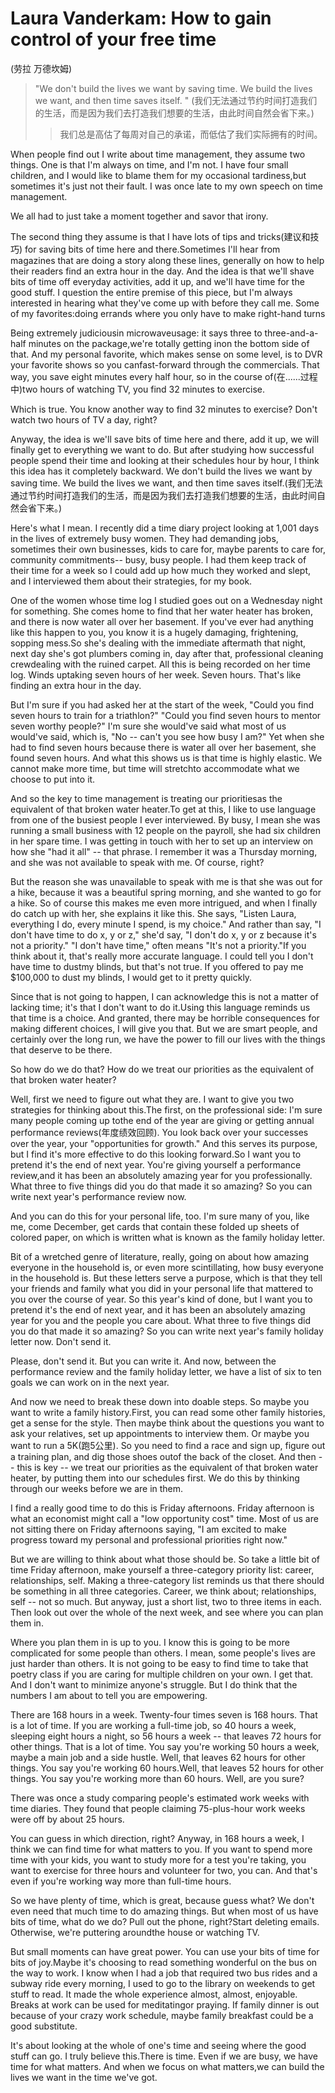 # Laura Vanderkam: How to gain control of your free time
(劳拉 万德坎姆)
>"We don't build the lives we want by saving time. We build the lives we want, and then time saves itself. " (我们无法通过节约时间打造我们的生活，而是因为我们去打造我们想要的生活，由此时间自然会省下来。)
>>我们总是高估了每周对自己的承诺，而低估了我们实际拥有的时间。


When people find out I write about time management, they assume two things. One is that I'm always on time, and I'm not. I have four small children, and I would like to blame them for my occasional tardiness,but sometimes it's just not their fault. I was once late to my own speech on time management.

We all had to just take a moment together and savor that irony.

The second thing they assume is that I have lots of tips and tricks(建议和技巧) for saving bits of time here and there.Sometimes I'll hear from magazines that are doing a story along these lines, generally on how to help their readers find an extra hour in the day. And the idea is that we'll shave bits of time off everyday activities, add it up, and we'll have time for the good stuff. I question the entire premise of this piece, but I'm always interested in hearing what they've come up with before they call me. Some of my favorites:doing errands where you only have to make right-hand turns

Being extremely judiciousin microwaveusage: it says three to three-and-a-half minutes on the package,we're totally getting inon the bottom side of that. And my personal favorite, which makes sense on some level, is to DVR your favorite shows so you canfast-forward through the commercials. That way, you save eight minutes every half hour, so in the course of(在......过程中)two hours of watching TV, you find 32 minutes to exercise.

Which is true. You know another way to find 32 minutes to exercise? Don't watch two hours of TV a day, right?

Anyway, the idea is we'll save bits of time here and there, add it up, we will finally get to everything we want to do. But after studying how successful people spend their time and looking at their schedules hour by hour, I think this idea has it completely backward. We don't build the lives we want by saving time. We build the lives we want, and then time saves itself.(我们无法通过节约时间打造我们的生活，而是因为我们去打造我们想要的生活，由此时间自然会省下来。)

Here's what I mean. I recently did a time diary project looking at 1,001 days in the lives of extremely busy women. They had demanding jobs, sometimes their own businesses, kids to care for, maybe parents to care for, community commitments-- busy, busy people. I had them keep track of their time for a week so I could add up how much they worked and slept, and I interviewed them about their strategies, for my book.

One of the women whose time log I studied goes out on a Wednesday night for something. She comes home to find that her water heater has broken, and there is now water all over her basement. If you've ever had anything like this happen to you, you know it is a hugely damaging, frightening, sopping mess.So she's dealing with the immediate aftermath that night, next day she's got plumbers coming in, day after that, professional cleaning crewdealing with the ruined carpet. All this is being recorded on her time log. Winds uptaking seven hours of her week. Seven hours. That's like finding an extra hour in the day.

But I'm sure if you had asked her at the start of the week, "Could you find seven hours to train for a triathlon?" "Could you find seven hours to mentor seven worthy people?" I'm sure she would've said what most of us would've said, which is, "No -- can't you see how busy I am?" Yet when she had to find seven hours because there is water all over her basement, she found seven hours. And what this shows us is that time is highly elastic. We cannot make more time, but time will stretchto accommodate what we choose to put into it.

And so the key to time management is treating our prioritiesas the equivalent of that broken water heater.To get at this, I like to use language from one of the busiest people I ever interviewed. By busy, I mean she was running a small business with 12 people on the payroll, she had six children in her spare time. I was getting in touch with her to set up an interview on how she "had it all" -- that phrase. I remember it was a Thursday morning, and she was not available to speak with me. Of course, right?

But the reason she was unavailable to speak with me is that she was out for a hike, because it was a beautiful spring morning, and she wanted to go for a hike. So of course this makes me even more intrigued, and when I finally do catch up with her, she explains it like this. She says, "Listen Laura, everything I do, every minute I spend, is my choice." And rather than say, "I don't have time to do x, y or z," she'd say, "I don't do x, y or z because it's not a priority." "I don't have time," often means "It's not a priority."If you think about it, that's really more accurate language. I could tell you I don't have time to dustmy blinds, but that's not true. If you offered to pay me $100,000 to dust my blinds, I would get to it pretty quickly.

Since that is not going to happen, I can acknowledge this is not a matter of lacking time; it's that I don't want to do it.Using this language reminds us that time is a choice. And granted, there may be horrible consequences for making different choices, I will give you that. But we are smart people, and certainly over the long run, we have the power to fill our lives with the things that deserve to be there.

So how do we do that? How do we treat our priorities as the equivalent of that broken water heater?

Well, first we need to figure out what they are. I want to give you two strategies for thinking about this.The first, on the professional side: I'm sure many people coming up tothe end of the year are giving or getting annual performance reviews(年度绩效回顾). You look back over your successes over the year, your "opportunities for growth." And this serves its purpose, but I find it's more effective to do this looking forward.So I want you to pretend it's the end of next year. You're giving yourself a performance review,and it has been an absolutely amazing year for you professionally. What three to five things did you do that made it so amazing? So you can write next year's performance review now.

And you can do this for your personal life, too. I'm sure many of you, like me, come December, get cards that contain these folded up sheets of colored paper, on which is written what is known as the family holiday letter.

Bit of a wretched genre of literature, really, going on about how amazing everyone in the household is, or even more scintillating, how busy everyone in the household is. But these letters serve a purpose, which is that they tell your friends and family what you did in your personal life that mattered to you over the course of year. So this year's kind of done, but I want you to pretend it's the end of next year, and it has been an absolutely amazing year for you and the people you care about. What three to five things did you do that made it so amazing? So you can write next year's family holiday letter now. Don't send it.

Please, don't send it. But you can write it. And now, between the performance review and the family holiday letter, we have a list of six to ten goals we can work on in the next year.

And now we need to break these down into doable steps. So maybe you want to write a family history.First, you can read some other family histories, get a sense for the style. Then maybe think about the questions you want to ask your relatives, set up appointments to interview them. Or maybe you want to run a 5K(跑5公里). So you need to find a race and sign up, figure out a training plan, and dig those shoes outof the back of the closet. And then -- this is key -- we treat our priorities as the equivalent of that broken water heater, by putting them into our schedules first. We do this by thinking through our weeks before we are in them.

I find a really good time to do this is Friday afternoons. Friday afternoon is what an economist might call a "low opportunity cost" time. Most of us are not sitting there on Friday afternoons saying, "I am excited to make progress toward my personal and professional priorities right now."

But we are willing to think about what those should be. So take a little bit of time Friday afternoon, make yourself a three-category priority list: career, relationships, self. Making a three-category list reminds us that there should be something in all three categories. Career, we think about; relationships, self -- not so much. But anyway, just a short list, two to three items in each. Then look out over the whole of the next week, and see where you can plan them in.

Where you plan them in is up to you. I know this is going to be more complicated for some people than others. I mean, some people's lives are just harder than others. It is not going to be easy to find time to take that poetry class if you are caring for multiple children on your own. I get that. And I don't want to minimize anyone's struggle. But I do think that the numbers I am about to tell you are empowering.

There are 168 hours in a week. Twenty-four times seven is 168 hours. That is a lot of time. If you are working a full-time job, so 40 hours a week, sleeping eight hours a night, so 56 hours a week -- that leaves 72 hours for other things. That is a lot of time. You say you're working 50 hours a week, maybe a main job and a side hustle. Well, that leaves 62 hours for other things. You say you're working 60 hours.Well, that leaves 52 hours for other things. You say you're working more than 60 hours. Well, are you sure?

There was once a study comparing people's estimated work weeks with time diaries. They found that people claiming 75-plus-hour work weeks were off by about 25 hours.

You can guess in which direction, right? Anyway, in 168 hours a week, I think we can find time for what matters to you. If you want to spend more time with your kids, you want to study more for a test you're taking, you want to exercise for three hours and volunteer for two, you can. And that's even if you're working way more than full-time hours.

So we have plenty of time, which is great, because guess what? We don't even need that much time to do amazing things. But when most of us have bits of time, what do we do? Pull out the phone, right?Start deleting emails. Otherwise, we're puttering aroundthe house or watching TV.

But small moments can have great power. You can use your bits of time for bits of joy.Maybe it's choosing to read something wonderful on the bus on the way to work. I know when I had a job that required two bus rides and a subway ride every morning, I used to go to the library on weekends to get stuff to read. It made the whole experience almost, almost, enjoyable. Breaks at work can be used for meditatingor praying. If family dinner is out because of your crazy work schedule, maybe family breakfast could be a good substitute.

It's about looking at the whole of one's time and seeing where the good stuff can go. I truly believe this.There is time. Even if we are busy, we have time for what matters. And when we focus on what matters,we can build the lives we want in the time we've got.


